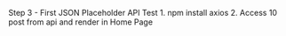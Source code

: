 Step 3 - First JSON Placeholder API Test
    1. npm install axios
    2. Access 10 post from api and render in Home Page
